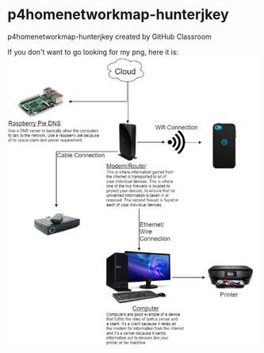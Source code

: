 # p4homenetworkmap-hunterjkey
p4homenetworkmap-hunterjkey created by GitHub Classroom

If you don't want to go looking for my png, here it is:
![flowchart](https://github.com/clevelandhighschoolcs/p4homenetworkmap-hunterjkey/blob/master/Home_Network.png)
